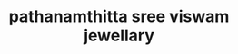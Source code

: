 ---
title: "pathanamthitta sree viswam jewellary"
url: /pathanamthitta/pathanamthitta-sree-viswam-jewellary/
shop: jewelry
---